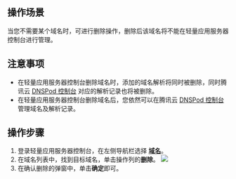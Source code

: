 ## 操作场景
当您不需要某个域名时，可进行删除操作，删除后该域名将不能在轻量应用服务器控制台进行管理。

## 注意事项
- 在轻量应用服务器控制台删除域名时，添加的域名解析将同时被删除，同时腾讯云 [DNSPod 控制台](https://console.dnspod.cn/dns/list) 对应的解析记录也将被删除。
- 在轻量应用服务器控制台删除域名后，您依然可以在腾讯云 [DNSPod 控制台](https://console.dnspod.cn/dns/list) 管理域名及解析记录。


## 操作步骤
1. 登录轻量应用服务器控制台，在左侧导航栏选择 [**域名**](https://console.cloud.tencent.com/lighthouse/domain)。 
2. 在域名列表中，找到目标域名，单击操作列的**删除**。
![](https://qcloudimg.tencent-cloud.cn/raw/72b4c3a9b6e100ed01e8f0283026d389.png)
3. 在确认删除的弹窗中，单击**确定**即可。

